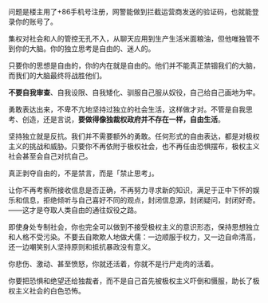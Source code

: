 问题是楼主用了+86手机号注册，网警能做到拦截运营商发送的验证码，也就能登录你的账号了。

集权对社会和人的管控无孔不入，从聊天应用到生产生活米面粮油，但他唯独管不到你的大脑。你的独立思考是自由的、迷人的。

只要你的思想是自由的，你的内在就是自由的。他们并不能真正禁锢我们的大脑，而我们的大脑最终将战胜他们。

**不要自我审查**、自我设限、自我矮化、驯服自己服从奴役，自己给自己画地为牢。

勇敢表达出来，不卑不亢地坚持过独立的社会生活，这样做才对。不管是自我思考、创造，还是言说，**要做得像独裁权政府并不存在一样，自由生活**。

坚持独立就是反抗。我们并不需要额外的勇敢。任何形式的自由表达，都是对极权主义的挑战和威胁。只要你不再依附于极权社会，也不再任由恐惧摆布，极权主义社会甚至会自己对抗自己。

真正剥夺自由的，不是禁言，而是「禁止思考」。

让你不再考察所接收信息是否正确，不再努力寻求新的知识，满足于正中下怀的娱乐和信息，拒绝倾听与自己喜好不同的观点，封闭信息源，封闭疑问，封闭好奇。——这才是夺取人类自由的通往奴役之路。

即使身处专制社会，你也完全可以做到不接受极权主义的意识形态，保持思想独立和人格不受污染。不要去自欺欺人地做犬儒：一边顺服于权力，又一边自命清高，还一边嘲笑别人坚持原则和抵抗暴政没有意义。

你悲伤、激动、甚至愤怒，你就还活着，你就不是行尸走肉的活着。

你要把恐惧和绝望还给独裁者，而不是自己首先被极权主义吓倒和慑服，助长了极权主义社会的白色恐怖。
